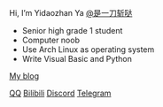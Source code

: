 Hi, I’m Yidaozhan Ya [@是一刀斩哒](https://space.bilibili.com/485832788)

- Senior high grade 1 student
- Computer noob
- Use Arch Linux as operating system
- Write Visual Basic and Python

[My blog](https://blog.yidaozhan.gq)  

[QQ](javascript:alert("3526514925")) [Bilibili](https://space.bilibili.com/485832788) [Discord](javascript:alert("YidaozhanYa#8565")) [Telegram](https://t.me/YidaozhanYa)
